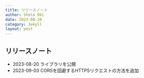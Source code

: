 ```yaml
---
title: リリースノート
author: Shota Oki
date: 2023-08-20
category: Jekyll
layout: post
---
```


## リリースノート

- 2023-08-20 ライブラリを公開
- 2023-09-03 CORSを回避するHTTPSリクエストの方法を追加

